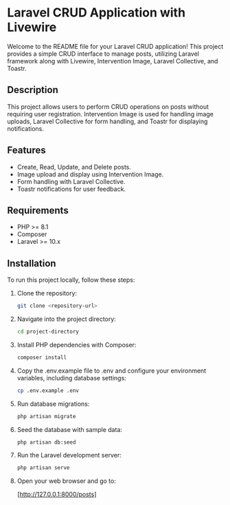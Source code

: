# Laravel CRUD Application with Livewire

Welcome to the README file for your Laravel CRUD application! This project provides a simple CRUD interface to manage posts, utilizing Laravel framework along with Livewire, Intervention Image, Laravel Collective, and Toastr.

## Description

This project allows users to perform CRUD operations on posts without requiring user registration. Intervention Image is used for handling image uploads, Laravel Collective for form handling, and Toastr for displaying notifications.

## Features

- Create, Read, Update, and Delete posts.
- Image upload and display using Intervention Image.
- Form handling with Laravel Collective.
- Toastr notifications for user feedback.

## Requirements

- PHP >= 8.1
- Composer
- Laravel >= 10.x

## Installation

To run this project locally, follow these steps:

1. Clone the repository:

    ```bash
    git clone <repository-url>
    ```

2. Navigate into the project directory:

    ```bash
    cd project-directory
    ```

3. Install PHP dependencies with Composer:

    ```bash
    composer install
    ```
4. Copy the .env.example file to .env and configure your environment variables, including database settings:

    ```bash
    cp .env.example .env
    ```

5. Run database migrations:

    ```bash
    php artisan migrate
    ```

6. Seed the database with sample data:

    ```bash
    php artisan db:seed
    ```

7. Run the Laravel development server:

    ```bash
    php artisan serve
    ```

8. Open your web browser and go to:

    [http://127.0.0.1:8000/posts]

